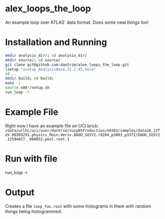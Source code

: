 # alex_loops_the_loop
An example loop over ATLAS' data format. Does some neat things too!

# Installation and Running

```bash
mkdir analysis_dir/; cd analysis_dir/
mkdir source/; cd source/
git clone git@github.com:dantrim/alex_loops_the_loop.git
lsetup "asetup AnalysisBase,21.2.45,here"
cd ..
mkdir build; cd build;
make -j
source x86*/setup.sh
run_loop -h
```

# Example File
Right now I have an example file on UCI brick: `/data/uclhc/uci/user/dantrim/susyNtProduction/n0303/samples/data16_13TeV.00303291.physics_Main.deriv.DAOD_SUSY2.r9264_p3083_p3372/DAOD_SUSY2.12594827._000052.pool.root.1`

# Run with file
run_loop -i <file>
  
# Output
Creates a file `loop_fun.root` with some histograms in them with random things being histogrammed.
